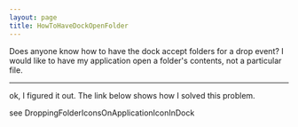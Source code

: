 ```yaml
---
layout: page
title: HowToHaveDockOpenFolder
---
```


Does anyone know how to have the dock accept folders for a drop event? I would like to have my application open a folder's contents, not a particular file.

----

ok, I figured it out. The link below shows how I solved this problem.

see DroppingFolderIconsOnApplicationIconInDock

